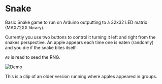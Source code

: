 # Snake

Basic Snake game to run on Arduino outputting to a 32x32 LED matrix (MAX72XX library).

Currently you use two buttons to control it turning it left and right from the snakes perspective. An apple appears each time one is eaten (randomly) and you die if the snake bites itself.

`A0` is read to seed the RNG.

![Demo](demo.gif)

This is a clip of an older version running where apples appeared in groups.